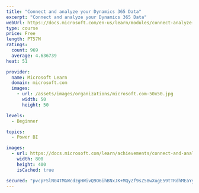 ```yaml
---
title: "Connect and analyze your Dynamics 365 Data​"
excerpt: "Connect and analyze your Dynamics 365 Data​"
webUrl: https://docs.microsoft.com/en-us/learn/modules/connect-analyze-dynamics-365-data/
type: course
price: Free
length: PT57M
ratings:
  count: 969
  average: 4.636739
heat: 51

provider:
  name: Microsoft Learn
  domain: microsoft.com
  images:
    - url: /assets/images/organizations/microsoft.com-50x50.jpg
      width: 50
      height: 50

levels:
  - Beginner

topics:
  - Power BI

images:
  - url: https://docs.microsoft.com/learn/achievements/connect-and-analyze-your-microsoft-dynamics-365-data-social.png
    width: 800
    height: 400
    isCached: true

secured: "pvcpFSlN04TMGWcdzgHWivQ9O6ihBNxJK+MQyZf9sZ58wXugE59tTRdhMEaYy9FLNiV5Nei/S1nDKKFd6W1NNFkOzHr9zx1F6zPsdZXVAYCd8NILjdomABqzmJV5CLZqZJhU8pyu0cDOjea/cY2mtwGxMjz7DmW0LVMbvGBmUsnRe2AsrMOMBDGuXNQDuUwLdDfWgHjWz6b3Rmn4ecKM/gxiBS2IyZDHbfz1yMWSLNeRjkAUmH7jYA27jEbkEduFYc9wXsQIJyQ5+y8JrsXLTGDcJ8dDDQ0Y5ZZOhVd0te2a4fU1rImMNAxxJ/UV9YGEPiAL62ESXf8th5ZB6VP+9LUJkvwANIBnsLIw5bqNKTLIFKKZZI6ekobOLYh+ePONK/TmYjiW0rqnepTHi/NLNw==;/xXaiwuytuXLkHHN1cnbqw=="
---
```


